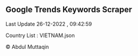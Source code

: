 

## Google Trends Keywords Scraper 
 
Last Update 26-12-2022 , 09:42:59

Country List :
VIETNAM.json



© Abdul Muttaqin 
